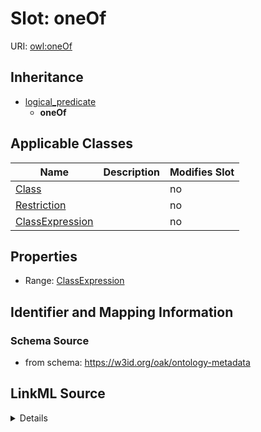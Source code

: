 

# Slot: oneOf

URI: [owl:oneOf](http://www.w3.org/2002/07/owl#oneOf)




## Inheritance

* [logical_predicate](logical_predicate.md)
    * **oneOf**






## Applicable Classes

| Name | Description | Modifies Slot |
| --- | --- | --- |
| [Class](Class.md) |  |  no  |
| [Restriction](Restriction.md) |  |  no  |
| [ClassExpression](ClassExpression.md) |  |  no  |







## Properties

* Range: [ClassExpression](ClassExpression.md)





## Identifier and Mapping Information







### Schema Source


* from schema: https://w3id.org/oak/ontology-metadata




## LinkML Source

<details>
```yaml
name: oneOf
from_schema: https://w3id.org/oak/ontology-metadata
rank: 1000
is_a: logical_predicate
slot_uri: owl:oneOf
alias: oneOf
domain_of:
- ClassExpression
range: ClassExpression

```
</details>